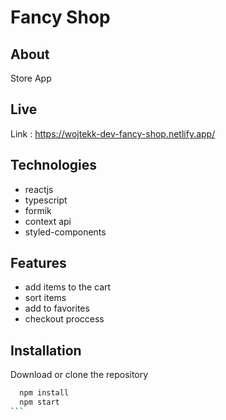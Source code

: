 # Fancy Shop

## About

Store App

## Live

Link : https://wojtekk-dev-fancy-shop.netlify.app/

## Technologies

- reactjs
- typescript
- formik
- context api
- styled-components

## Features

- add items to the cart
- sort items
- add to favorites
- checkout proccess

## Installation

Download or clone the repository

````bash
  npm install
  npm start
```
````
